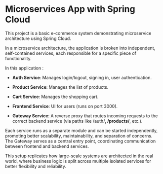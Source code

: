 # Microservices App with Spring Cloud

This project is a basic e-commerce system demonstrating microservice architecture using Spring Cloud.

In a microservice architecture, the application is broken into independent, self-contained services, each responsible for a specific piece of functionality. 

In this application :
* __Auth Service__: Manages login/logout, signing in, user authentication.

* __Product Service__: Manages the list of products.

* __Cart Service__: Manages the shopping cart.

* __Frontend Service__: UI for users (runs on port 3000).

* __Gateway Service__: A reverse proxy that routes incoming requests to the correct backend service (via paths like /auth/**, /products/**, etc.).

Each service runs as a separate module and can be started independently, promoting better scalability, maintainability, and separation of concerns.
The Gateway serves as a central entry point, coordinating communication between frontend and backend services.

This setup replicates how large-scale systems are architected in the real world, where business logic is split across multiple isolated services for better flexibility and reliability.
